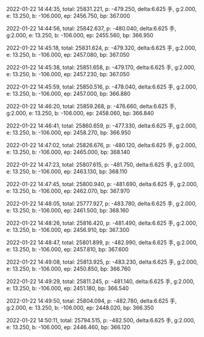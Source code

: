 2022-01-22 14:44:35, total: 25831.221, p: -479.250, delta:6.625 手, g:2.000, e: 13.250, b: -106.000, ep: 2456.750, bp: 367.000

2022-01-22 14:44:56, total: 25842.637, p: -480.040, delta:6.625 手, g:2.000, e: 13.250, b: -106.000, ep: 2455.560, bp: 366.950

2022-01-22 14:45:18, total: 25831.624, p: -479.320, delta:6.625 手, g:2.000, e: 13.250, b: -106.000, ep: 2457.080, bp: 367.050

2022-01-22 14:45:38, total: 25851.658, p: -479.170, delta:6.625 手, g:2.000, e: 13.250, b: -106.000, ep: 2457.230, bp: 367.050

2022-01-22 14:45:59, total: 25850.516, p: -478.040, delta:6.625 手, g:2.000, e: 13.250, b: -106.000, ep: 2457.000, bp: 366.880

2022-01-22 14:46:20, total: 25859.268, p: -476.660, delta:6.625 手, g:2.000, e: 13.250, b: -106.000, ep: 2458.060, bp: 366.840

2022-01-22 14:46:41, total: 25860.659, p: -477.330, delta:6.625 手, g:2.000, e: 13.250, b: -106.000, ep: 2458.270, bp: 366.950

2022-01-22 14:47:02, total: 25826.676, p: -480.120, delta:6.625 手, g:2.000, e: 13.250, b: -106.000, ep: 2465.000, bp: 368.140

2022-01-22 14:47:23, total: 25807.615, p: -481.750, delta:6.625 手, g:2.000, e: 13.250, b: -106.000, ep: 2463.130, bp: 368.110

2022-01-22 14:47:45, total: 25800.940, p: -481.690, delta:6.625 手, g:2.000, e: 13.250, b: -106.000, ep: 2462.070, bp: 367.970

2022-01-22 14:48:05, total: 25777.927, p: -483.780, delta:6.625 手, g:2.000, e: 13.250, b: -106.000, ep: 2461.500, bp: 368.160

2022-01-22 14:48:26, total: 25816.420, p: -481.490, delta:6.625 手, g:2.000, e: 13.250, b: -106.000, ep: 2456.910, bp: 367.300

2022-01-22 14:48:47, total: 25801.899, p: -482.990, delta:6.625 手, g:2.000, e: 13.250, b: -106.000, ep: 2457.810, bp: 367.600

2022-01-22 14:49:08, total: 25813.925, p: -483.230, delta:6.625 手, g:2.000, e: 13.250, b: -106.000, ep: 2450.850, bp: 366.760

2022-01-22 14:49:29, total: 25811.245, p: -481.140, delta:6.625 手, g:2.000, e: 13.250, b: -106.000, ep: 2451.180, bp: 366.540

2022-01-22 14:49:50, total: 25804.094, p: -482.780, delta:6.625 手, g:2.000, e: 13.250, b: -106.000, ep: 2448.020, bp: 366.350

2022-01-22 14:50:11, total: 25794.515, p: -482.500, delta:6.625 手, g:2.000, e: 13.250, b: -106.000, ep: 2446.460, bp: 366.120